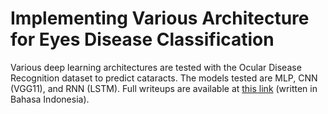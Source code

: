 # Implementing Various Architecture for Eyes Disease Classification
Various deep learning architectures are tested with the Ocular Disease Recognition dataset to predict cataracts. The models tested are MLP, CNN (VGG11), and RNN (LSTM). Full writeups are available at [this link](https://github.com/reverseon/eyes-disease-classification/blob/main/Tugas%204_DeepLearning_Kelompok%2010.pdf) (written in Bahasa Indonesia).
